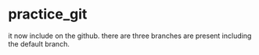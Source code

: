 # practice_git
it now include on the github.
there are three branches are present including the default branch.
